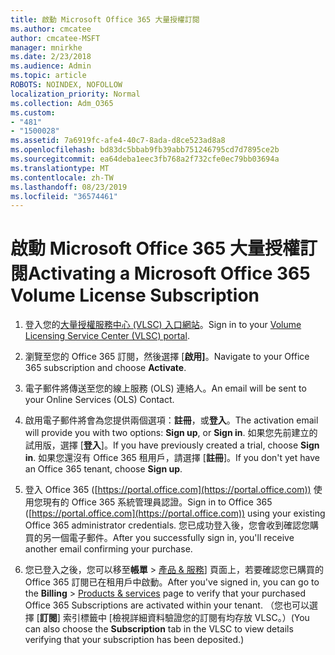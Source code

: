 ```yaml
---
title: 啟動 Microsoft Office 365 大量授權訂閱
ms.author: cmcatee
author: cmcatee-MSFT
manager: mnirkhe
ms.date: 2/23/2018
ms.audience: Admin
ms.topic: article
ROBOTS: NOINDEX, NOFOLLOW
localization_priority: Normal
ms.collection: Adm_O365
ms.custom:
- "481"
- "1500028"
ms.assetid: 7a6919fc-afe4-40c7-8ada-d8ce523ad8a8
ms.openlocfilehash: bd83dc5bbab9fb39abb751246795cd7d7895ce2b
ms.sourcegitcommit: ea64deba1eec3fb768a2f732cfe0ec79bb03694a
ms.translationtype: MT
ms.contentlocale: zh-TW
ms.lasthandoff: 08/23/2019
ms.locfileid: "36574461"
---
```

# <a name="activating-a-microsoft-office-365-volume-license-subscription"></a><span data-ttu-id="c4891-102">啟動 Microsoft Office 365 大量授權訂閱</span><span class="sxs-lookup"><span data-stu-id="c4891-102">Activating a Microsoft Office 365 Volume License Subscription</span></span>

1. <span data-ttu-id="c4891-103">登入您的[大量授權服務中心 (VLSC) 入口網站](http://go.microsoft.com/fwlink/p/?LinkId=329762)。</span><span class="sxs-lookup"><span data-stu-id="c4891-103">Sign in to your [Volume Licensing Service Center (VLSC) portal](http://go.microsoft.com/fwlink/p/?LinkId=329762).</span></span>

2. <span data-ttu-id="c4891-104">瀏覽至您的 Office 365 訂閱，然後選擇 [**啟用]**。</span><span class="sxs-lookup"><span data-stu-id="c4891-104">Navigate to your Office 365 subscription and choose **Activate**.</span></span>

3. <span data-ttu-id="c4891-105">電子郵件將傳送至您的線上服務 (OLS) 連絡人。</span><span class="sxs-lookup"><span data-stu-id="c4891-105">An email will be sent to your Online Services (OLS) Contact.</span></span>

4. <span data-ttu-id="c4891-106">啟用電子郵件將會為您提供兩個選項：**註冊**，或**登入**。</span><span class="sxs-lookup"><span data-stu-id="c4891-106">The activation email will provide you with two options: **Sign up**, or **Sign in**.</span></span> <span data-ttu-id="c4891-107">如果您先前建立的試用版，選擇 [**登入**]。</span><span class="sxs-lookup"><span data-stu-id="c4891-107">If you have previously created a trial, choose **Sign in**.</span></span> <span data-ttu-id="c4891-108">如果您還沒有 Office 365 租用戶，請選擇 [**註冊**]。</span><span class="sxs-lookup"><span data-stu-id="c4891-108">If you don't yet have an Office 365 tenant, choose **Sign up**.</span></span>

5. <span data-ttu-id="c4891-109">登入 Office 365 ([https://portal.office.com](https://portal.office.com)) 使用您現有的 Office 365 系統管理員認證。</span><span class="sxs-lookup"><span data-stu-id="c4891-109">Sign in to Office 365 ([https://portal.office.com](https://portal.office.com)) using your existing Office 365 administrator credentials.</span></span> <span data-ttu-id="c4891-110">您已成功登入後，您會收到確認您購買的另一個電子郵件。</span><span class="sxs-lookup"><span data-stu-id="c4891-110">After you successfully sign in, you'll receive another email confirming your purchase.</span></span>

6. <span data-ttu-id="c4891-111">您已登入之後，您可以移至**帳單** \> [產品 & 服務](https://go.microsoft.com/fwlink/p/?linkid=842054)] 頁面上，若要確認您已購買的 Office 365 訂閱已在租用戶中啟動。</span><span class="sxs-lookup"><span data-stu-id="c4891-111">After you've signed in, you can go to the **Billing** \> [Products & services](https://go.microsoft.com/fwlink/p/?linkid=842054) page to verify that your purchased Office 365 Subscriptions are activated within your tenant.</span></span> <span data-ttu-id="c4891-112">（您也可以選擇 [**訂閱**] 索引標籤中 [檢視詳細資料驗證您的訂閱有均存放 VLSC。）</span><span class="sxs-lookup"><span data-stu-id="c4891-112">(You can also choose the **Subscription** tab in the VLSC to view details verifying that your subscription has been deposited.)</span></span>